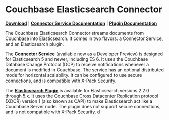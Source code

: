 Couchbase Elasticsearch Connector
=================================================

[**Download**](https://github.com/couchbaselabs/couchbase-elasticsearch-connector/releases)
| [**Connector Service Documentation**](README-SERVICE.md)
| [**Plugin Documentation**](https://docs.couchbase.com/elasticsearch-connector/3.0/index.html)

The Couchbase Elasticsearch Connector streams documents from Couchbase into Elasticsearch.
It comes in two flavors: a Connector Service, and an Elasticsearch plugin.

The **[Connector Service](README-SERVICE.md)** (available now as a Developer Preview) is designed for
Elasticsearch 5 and newer, including ES 6.
It uses the Couchbase Database Change Protocol (DCP) to receive notifications whenever
a document is modified in Couchbase. The service has an optional distributed mode for horizontal scalability.
It can be configured to use secure connections, and is compatible with X-Pack Security.

The **[Elasticsearch Plugin](README-PLUGIN.md)** is available for Elasticsearch versions 2.2.0 through 5.x. It
uses the Couchbase Cross Datacenter Replication protocol (XDCR) version 1 (also known as CAPI) to make Elasticsearch act like a Couchbase Server node.
The plugin does not support secure connections, and is not compatible with
X-Pack Security.
d
